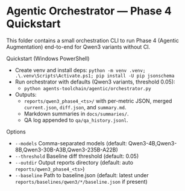 Agentic Orchestrator — Phase 4 Quickstart
=========================================

This folder contains a small orchestration CLI to run Phase 4 (Agentic Augmentation) end-to-end for Qwen3 variants without CI.

Quickstart (Windows PowerShell)
- Create venv and install deps: `python -m venv .venv; .\.venv\Scripts\Activate.ps1; pip install -U pip jsonschema`
- Run orchestrator with defaults (Qwen3 variants, threshold 0.05):
  - `python agents-toolchain/agentic/orchestrator.py`
- Outputs:
  - `reports/qwen3_phase4_<ts>/` with per-metric JSON, merged `current.json`, `diff.json`, and `summary.md`.
  - Markdown summaries in `docs/summaries/`.
  - QA log appended to `qa/qa_history.jsonl`.

Options
- `--models` Comma-separated models (default: Qwen3-4B,Qwen3-8B,Qwen3-30B-A3B,Qwen3-235B-A22B)
- `--threshold` Baseline diff threshold (default: 0.05)
- `--outdir` Output reports directory (default: auto `reports/qwen3_phase4_<ts>`)
- `--baseline` Path to baseline.json (default: latest under `reports/baselines/qwen3/*/baseline.json` if present)

